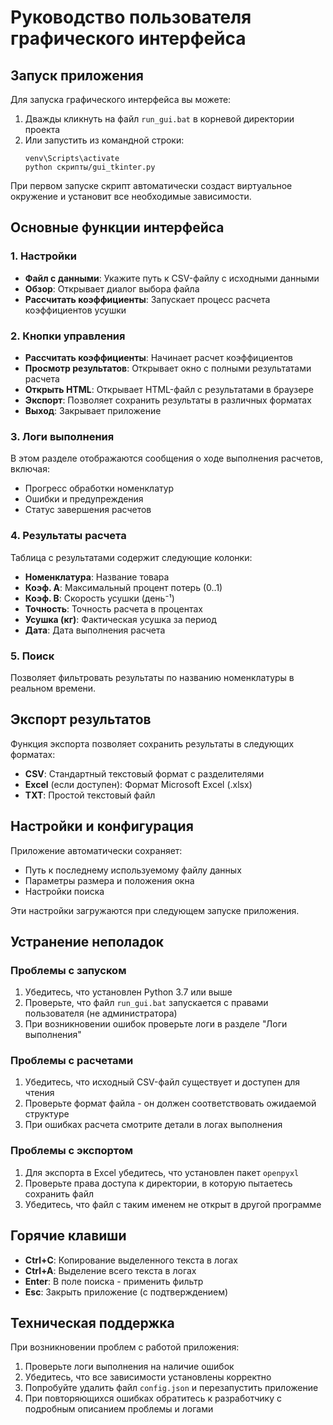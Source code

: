 # Руководство пользователя графического интерфейса

## Запуск приложения

Для запуска графического интерфейса вы можете:

1. Дважды кликнуть на файл `run_gui.bat` в корневой директории проекта
2. Или запустить из командной строки:
   ```
   venv\Scripts\activate
   python скрипты/gui_tkinter.py
   ```

При первом запуске скрипт автоматически создаст виртуальное окружение и установит все необходимые зависимости.

## Основные функции интерфейса

### 1. Настройки
- **Файл с данными**: Укажите путь к CSV-файлу с исходными данными
- **Обзор**: Открывает диалог выбора файла
- **Рассчитать коэффициенты**: Запускает процесс расчета коэффициентов усушки

### 2. Кнопки управления
- **Рассчитать коэффициенты**: Начинает расчет коэффициентов
- **Просмотр результатов**: Открывает окно с полными результатами расчета
- **Открыть HTML**: Открывает HTML-файл с результатами в браузере
- **Экспорт**: Позволяет сохранить результаты в различных форматах
- **Выход**: Закрывает приложение

### 3. Логи выполнения
В этом разделе отображаются сообщения о ходе выполнения расчетов, включая:
- Прогресс обработки номенклатур
- Ошибки и предупреждения
- Статус завершения расчетов

### 4. Результаты расчета
Таблица с результатами содержит следующие колонки:
- **Номенклатура**: Название товара
- **Коэф. A**: Максимальный процент потерь (0..1)
- **Коэф. B**: Скорость усушки (день⁻¹)
- **Точность**: Точность расчета в процентах
- **Усушка (кг)**: Фактическая усушка за период
- **Дата**: Дата выполнения расчета

### 5. Поиск
Позволяет фильтровать результаты по названию номенклатуры в реальном времени.

## Экспорт результатов

Функция экспорта позволяет сохранить результаты в следующих форматах:
- **CSV**: Стандартный текстовый формат с разделителями
- **Excel** (если доступен): Формат Microsoft Excel (.xlsx)
- **TXT**: Простой текстовый файл

## Настройки и конфигурация

Приложение автоматически сохраняет:
- Путь к последнему используемому файлу данных
- Параметры размера и положения окна
- Настройки поиска

Эти настройки загружаются при следующем запуске приложения.

## Устранение неполадок

### Проблемы с запуском
1. Убедитесь, что установлен Python 3.7 или выше
2. Проверьте, что файл `run_gui.bat` запускается с правами пользователя (не администратора)
3. При возникновении ошибок проверьте логи в разделе "Логи выполнения"

### Проблемы с расчетами
1. Убедитесь, что исходный CSV-файл существует и доступен для чтения
2. Проверьте формат файла - он должен соответствовать ожидаемой структуре
3. При ошибках расчета смотрите детали в логах выполнения

### Проблемы с экспортом
1. Для экспорта в Excel убедитесь, что установлен пакет `openpyxl`
2. Проверьте права доступа к директории, в которую пытаетесь сохранить файл
3. Убедитесь, что файл с таким именем не открыт в другой программе

## Горячие клавиши

- **Ctrl+C**: Копирование выделенного текста в логах
- **Ctrl+A**: Выделение всего текста в логах
- **Enter**: В поле поиска - применить фильтр
- **Esc**: Закрыть приложение (с подтверждением)

## Техническая поддержка

При возникновении проблем с работой приложения:
1. Проверьте логи выполнения на наличие ошибок
2. Убедитесь, что все зависимости установлены корректно
3. Попробуйте удалить файл `config.json` и перезапустить приложение
4. При повторяющихся ошибках обратитесь к разработчику с подробным описанием проблемы и логами